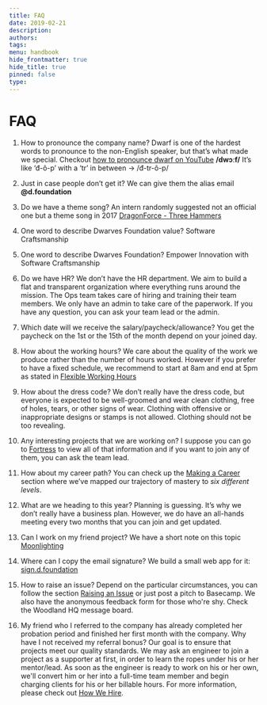 ```yaml
---
title: FAQ
date: 2019-02-21
description: 
authors: 
tags: 
menu: handbook
hide_frontmatter: true
hide_title: true
pinned: false
type:
---
```

# FAQ

1. How to pronounce the company name? 
   Dwarf is one of the hardest words to pronounce to the non-English speaker, but that’s what made we special. Checkout [how to pronounce dwarf on YouTube](https://youtu.be/3MJ1_blsY_s) 
   **/dwɔːf/** 
   It’s like ‘đ-ô-p’ with a ‘tr’ in between -> /đ-tr-ô-p/

2. Just in case people don’t get it? 
  We can give them the alias email **@d.foundation**

3. Do we have a theme song? 
  An intern randomly suggested not an official one but a theme song in 2017 [DragonForce - Three Hammers](https://youtu.be/kVIGju-rSho) 

4. One word to describe Dwarves Foundation value? 
   Software Craftsmanship

5. One word to describe Dwarves Foundation?
   Empower Innovation with Software Craftsmanship

6. Do we have HR?
   We don’t have the HR department. We aim to build a flat and transparent organization where everything runs around the mission. The Ops team takes care of hiring and training their team members.
   We only have an admin to take care of the paperwork. If you have any question, you can ask your team lead or the admin.

7. Which date will we receive the salary/paycheck/allowance?
   You get the paycheck on the 1st or the 15th of the month depend on your joined day.

8. How about the working hours?
  We care about the quality of the work we produce rather than the number of hours worked. However if you prefer to have a fixed schedule, we recommend to start at 8am and end at 5pm as stated in [Flexible Working Hours](benefits-and-perks.md#flexible-working-hours)

9. How about the dress code? 
   We don’t really have the dress code, but everyone is expected to be well-groomed and wear clean clothing, free of holes, tears, or other signs of wear.
   Clothing with offensive or inappropriate designs or stamps is not allowed. Clothing should not be too revealing.

10. Any interesting projects that we are working on? 
    I suppose you can go to [Fortress](fort.d.foundation) to view all of that information and if you want to join any of them, you can ask the team lead.

11. How about my career path? 
    You can check up the [Making a Career](making-a-career.md) section where we’ve mapped our trajectory of mastery to *six different levels*.
12. What are we heading to this year?
    Planning is guessing. It’s why we don’t really have a business plan. However, we do have an all-hands meeting every two months that you can join and get updated.
13. Can I work on my friend project?
    We have a short note on this topic [Moonlighting](moonlighting.md)
14. Where can I copy the email signature?
    We build a small web app for it: [sign.d.foundation](https://sign.d.foundation)
15. How to raise an issue?
    Depend on the particular circumstances, you can follow the section [Raising an Issue](how-we-work.md#raising-an-issue) or just post a pitch to Basecamp.
    We also have the anonymous feedback form for those who're shy. Check the Woodland HQ message board.
16. My friend who I referred to the company has already completed her probation period and finished her first month with the company. Why have I not received my referral bonus? 
    Our goal is to ensure that projects meet our quality standards. We may ask an engineer to join a project as a supporter at first, in order to learn the ropes under his or her mentor/lead. As soon as the engineer is ready to work on his or her own, we'll convert him or her into a full-time team member and begin charging clients for his or her billable hours. For more information, please check out [How We Hire](https://github.com/dwarvesf/handbook/blob/master/how-we-hire.md#referral).  